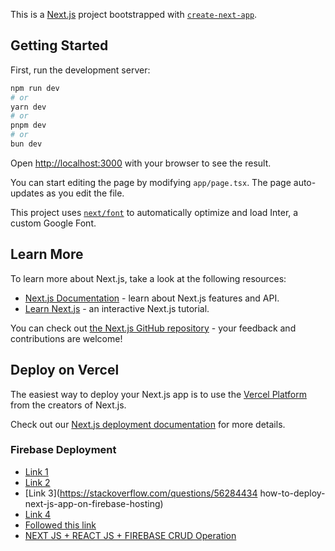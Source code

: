 This is a [Next.js](https://nextjs.org/) project bootstrapped with [`create-next-app`](https://github.com/vercel/next.js/tree/canary/packages/create-next-app).

## Getting Started

First, run the development server:

```bash
npm run dev
# or
yarn dev
# or
pnpm dev
# or
bun dev
```

Open [http://localhost:3000](http://localhost:3000) with your browser to see the result.

You can start editing the page by modifying `app/page.tsx`. The page auto-updates as you edit the file.

This project uses [`next/font`](https://nextjs.org/docs/basic-features/font-optimization) to automatically optimize and load Inter, a custom Google Font.

## Learn More

To learn more about Next.js, take a look at the following resources:

- [Next.js Documentation](https://nextjs.org/docs) - learn about Next.js features and API.
- [Learn Next.js](https://nextjs.org/learn) - an interactive Next.js tutorial.

You can check out [the Next.js GitHub repository](https://github.com/vercel/next.js/) - your feedback and contributions are welcome!

## Deploy on Vercel

The easiest way to deploy your Next.js app is to use the [Vercel Platform](https://vercel.com/new?utm_medium=default-template&filter=next.js&utm_source=create-next-app&utm_campaign=create-next-app-readme) from the creators of Next.js.

Check out our [Next.js deployment documentation](https://nextjs.org/docs/deployment) for more details.

### Firebase Deployment
- [Link 1](https://firebase.google.com/docs/hosting/frameworks/nextjs)
- [Link 2](https://nextjs.org/docs/pages/building-your-application/deploying/static-exports)
- [Link 3](https://stackoverflow.com/questions/56284434 how-to-deploy-next-js-app-on-firebase-hosting)
- [Link 4](https://medium.com/@chizy7/how-to-deploy-a-next-js-app-to-firebase-hosting-5a44b1d5cdf0) 
- [Followed this link](https://medium.com/nerd-for-tech/lets-deploy-a-next-js-app-with-firebase-hosting-e070b3aecd04)
- [NEXT JS + REACT JS + FIREBASE  CRUD Operation](https://www.freecodecamp.org/news/create-full-stack-app-with-nextjs13-and-firebase/)

